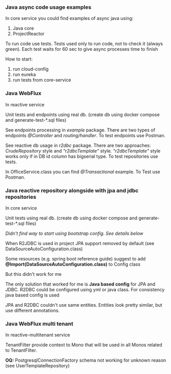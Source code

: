 ### Java async code usage examples

In core service you could find examples of async java using:
1. Java core
2. ProjectReactor

To run code use tests. 
Tests used only to run code, not to check it (always green). 
Each test waits for 60 sec to give async processes time to finish


How to start:
1. run cloud-config
2. run eureka
3. run tests from core-service

### Java WebFlux

In reactive service

Unit tests and endpoints using real db. (create db using docker compose and generate-test-*.sql files)

See endpoints processing in *example* package.
There are two types of endpoints *@Controller* and *routing/handler*.
To test endpoints use Postman.

See reactive db usage in *r2dbc* package.
There are two approaches: *CrudeRepository* style and *"r2dbcTemplate"* style.
*"r2dbcTemplate"* style works only if in DB id column has bigserial type.
To test repositories use tests.

In OfficeService.class you can find *@Transactional* example.
To Test use Postman.

### Java reactive repository alongside with jpa and jdbc repositories

In core service

Unit tests using real db. (create db using docker compose and generate-test-*.sql files)

*Didn't find way to start using bootstrap config. See details below*

When R2JDBC is used in project JPA support removed by default (see DataSourceAutoConfiguration.class)

Some resources (e.g. spring boot reference guide) suggest to add 
**@Import(DataSourceAutoConfiguration.class)** to Config class

But this didn't work for me

The only solution that worked for me is **Java based config** for JPA and JDBC. 
R2DBC could be configured using yml or java class. For consistency java based config is used

JPA and R2DBC couldn't use same entities. Entities look pretty similar, but use different annotations.

### Java WebFlux multi tenant

In reactive-multitenant service

TenantFilter provide context to Mono that will be used in all Monos related to TenantFilter.

**OQ:** PostgresqlConnectionFactory schema not working for unknown reason (see UserTemplateRepository) 